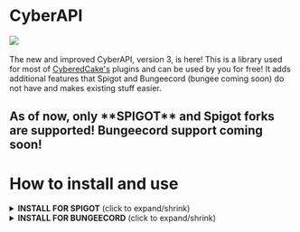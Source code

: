 # CyberAPI
[![](https://jitpack.io/v/CyberedCake/CyberAPI.svg)](https://jitpack.io/#CyberedCake/CyberAPI)
<br> <br>
The new and improved CyberAPI, version 3, is here! This is a library used for most of [CyberedCake's](https://github.com/CyberedCake) plugins and can be used by you for free! It adds additional features that Spigot and Bungeecord (bungee coming soon) do not have and makes existing stuff easier.

## As of now, only \*\*SPIGOT\*\* and Spigot forks are supported! Bungeecord support coming soon!

# How to install and use

<details>
  <summary><b>INSTALL FOR SPIGOT</b> (click to expand/shrink)</summary>

## Installation - Spigot
### (It is recommended that you use [PaperSpigot](https://papermc.io/) instead of Spigot, but Spigot is still supported and PaperSpigot works on the 'spigot' portion of the library!)
    
You can install the maven package and gradle package by going **_[here (jitpack.io)](https://jitpack.io/#CyberedCake/CyberAPI/)_** and clicking the platform you wish to use CyberAPI on.
    
## How to use - Spigot
To use CyberAPI, write this in your main onEnable method:

```java
import net.cybercake.cyberapi.CyberAPI;
import net.cybercake.cyberapi.settings.Settings;

public class MainClass extends CyberAPI { // you must extend CyberAPI

    @Override
    public void onEnable() {
        startCyberAPI( // this method will start CyberAPI and is **required** to be the first thing in your onEnable() method
                new Settings()
                        // put your settings here, usually in the form of .<setting>(<value>)
                        .build() // build once you have changed the settings you want
        );
        
        // now you have access to everything CyberAPI!
        // the official website for the javadocs will be coming soon, but it's not here yet!
        // have fun!
    }

}
```

</details>

<details>
  <summary><b>INSTALL FOR BUNGEECORD</b> (click to expand/shrink)</summary>

## Coming soon!
</details>
